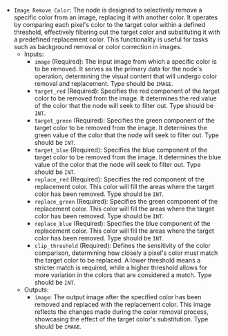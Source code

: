 - `Image Remove Color`: The node is designed to selectively remove a specific color from an image, replacing it with another color. It operates by comparing each pixel's color to the target color within a defined threshold, effectively filtering out the target color and substituting it with a predefined replacement color. This functionality is useful for tasks such as background removal or color correction in images.
    - Inputs:
        - `image` (Required): The input image from which a specific color is to be removed. It serves as the primary data for the node's operation, determining the visual content that will undergo color removal and replacement. Type should be `IMAGE`.
        - `target_red` (Required): Specifies the red component of the target color to be removed from the image. It determines the red value of the color that the node will seek to filter out. Type should be `INT`.
        - `target_green` (Required): Specifies the green component of the target color to be removed from the image. It determines the green value of the color that the node will seek to filter out. Type should be `INT`.
        - `target_blue` (Required): Specifies the blue component of the target color to be removed from the image. It determines the blue value of the color that the node will seek to filter out. Type should be `INT`.
        - `replace_red` (Required): Specifies the red component of the replacement color. This color will fill the areas where the target color has been removed. Type should be `INT`.
        - `replace_green` (Required): Specifies the green component of the replacement color. This color will fill the areas where the target color has been removed. Type should be `INT`.
        - `replace_blue` (Required): Specifies the blue component of the replacement color. This color will fill the areas where the target color has been removed. Type should be `INT`.
        - `clip_threshold` (Required): Defines the sensitivity of the color comparison, determining how closely a pixel's color must match the target color to be replaced. A lower threshold means a stricter match is required, while a higher threshold allows for more variation in the colors that are considered a match. Type should be `INT`.
    - Outputs:
        - `image`: The output image after the specified color has been removed and replaced with the replacement color. This image reflects the changes made during the color removal process, showcasing the effect of the target color's substitution. Type should be `IMAGE`.
